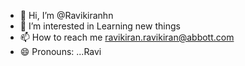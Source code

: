 - 👋 Hi, I’m @Ravikiranhn
- 👀 I’m interested in Learning new things
- 📫 How to reach me ravikiran.ravikiran@abbott.com
- 😄 Pronouns: ...Ravi

<!---
Ravikiranhn/Ravikiranhn is a ✨ special ✨ repository because its `README.md` (this file) appears on your GitHub profile.
You can click the Preview link to take a look at your changes.
--->
